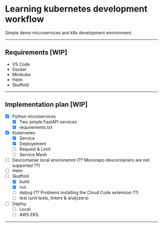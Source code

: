 # Learning kubernetes development workflow
Simple demo microservices and k8s development environment.

---

## Requirements [WIP]
- VS Code
- Docker
- Minikube
- Helm
- Skaffold

---

## Implementation plan [WIP]
 - [x] Python microservices
    - [x] Two simple FastAPI services
    - [x] requirements.txt
 - [x] Kubernetes
    - [x] Service
    - [x] Deployement
    - [ ] Request & Limit
    - [ ] Service Mesh
 - [ ] Devcontainer local environemnt (?? Monorepo devcontainers are not supported ??)
 - [ ] Helm
 - [ ] Skaffold
    - [x] build
    - [x] run
    - [ ] debug (?? Problems installing the Cloud Code extension ??)
    - [ ] test (unit tests, linters & analyzers)
 - [ ] Deploy
    - [ ] Local
    - [ ] AWS EKS

---